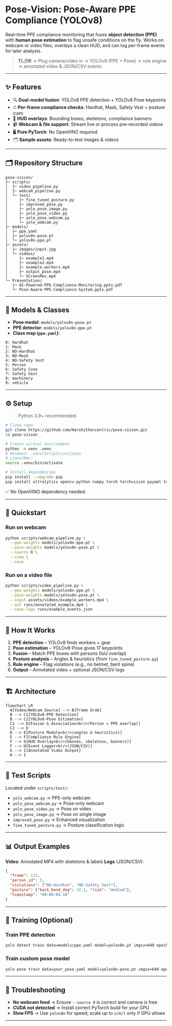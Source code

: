 # Pose-Vision: Pose-Aware PPE Compliance (YOLOv8)

Real-time PPE compliance monitoring that fuses **object detection (PPE)** with **human pose estimation** to flag unsafe conditions on the fly.
Works on webcam or video files, overlays a clean HUD, and can log per-frame events for later analysis.

> **TL;DR** → Plug camera/video in → YOLOv8 (PPE + Pose) → rule engine → annotated video & JSON/CSV events.

---

## ✨ Features

* 🔍 **Dual-model fusion**: YOLOv8 PPE detection + YOLOv8 Pose keypoints
* ⏱ **Per-frame compliance checks**: Hardhat, Mask, Safety Vest + posture cues
* 🎥 **HUD overlays**: Bounding boxes, skeletons, compliance banners
* 📹 **Webcam & file support**: Stream live or process pre-recorded videos
* 🖥 **Pure PyTorch**: No OpenVINO required
* 🗂 **Sample assets**: Ready-to-test images & videos

---

## 🗂️ Repository Structure

```
pose-vision/
├─ scripts/
│  ├─ video_pipeline.py
│  ├─ webcam_pipeline.py
│  └─ test/
│     ├─ fine_tuned_posture.py
│     ├─ improved_pose.py
│     ├─ yolo_pose_image.py
│     ├─ yolo_pose_video.py
│     ├─ yolo_pose_webcam.py
│     └─ yolo_webcam.py
├─ models/
│  ├─ ppe.yaml
│  ├─ yolov8n-pose.pt
│  └─ yolov8n-ppe.pt
├─ assets/
│  ├─ images/input.jpg
│  └─ videos/
│     ├─ example1.mp4
│     ├─ example2.mp4
│     ├─ example_workers.mp4
│     ├─ output_pose.mp4
│     └─ SCreenRec.mp4
└─ Presentation/
   ├─ AI-Powered-PPE-Compliance-Monitoring.pptx.pdf
   └─ Pose-Aware-PPE-Compliance-System.pptx.pdf
```

---

## 🧠 Models & Classes

* **Pose model**: `models/yolov8n-pose.pt`
* **PPE detector**: `models/yolov8n-ppe.pt`
* **Class map (`ppe.yaml`)**:

```
0: Hardhat
1: Mask
2: NO-Hardhat
3: NO-Mask
4: NO-Safety Vest
5: Person
6: Safety Cone
7: Safety Vest
8: machinery
9: vehicle
```

---

## ⚙️ Setup

> Python 3.9+ recommended.

```bash
# Clone repo
git clone https://github.com/Harshitheccentric/pose-vision.git
cd pose-vision

# Create virtual environment
python -m venv .venv
# Windows: .venv\Scripts\activate
# Linux/Mac:
source .venv/bin/activate

# Install dependencies
pip install --upgrade pip
pip install ultralytics opencv-python numpy torch torchvision pyyaml tqdm
```

✅ No OpenVINO dependency needed.

---

## 🚀 Quickstart

### Run on webcam

```bash
python scripts/webcam_pipeline.py \
  --ppe-weights models/yolov8n-ppe.pt \
  --pose-weights models/yolov8n-pose.pt \
  --source 0 \
  --view \
  --save
```

### Run on a video file

```bash
python scripts/video_pipeline.py \
  --ppe-weights models/yolov8n-ppe.pt \
  --pose-weights models/yolov8n-pose.pt \
  --input assets/videos/example_workers.mp4 \
  --out runs/annotated_example.mp4 \
  --save-logs runs/example_events.json
```

---

## 🧩 How It Works

1. **PPE detection** – YOLOv8 finds workers + gear
2. **Pose estimation** – YOLOv8-Pose gives 17 keypoints
3. **Fusion** – Match PPE boxes with persons (IoU overlap)
4. **Posture analysis** – Angles & heuristics (from `fine_tuned_posture.py`)
5. **Rule engine** – Flag violations (e.g., no helmet, bent spine)
6. **Output** – Annotated video + optional JSON/CSV logs

---

## 🏗️ Architecture

```mermaid
flowchart LR
  A[Video/Webcam Source] --> B[Frame Grab]
  B --> C1[YOLOv8-PPE Detection]
  B --> C2[YOLOv8-Pose Estimation]
  C1 --> D[Fusion & Association<br/>(Person ↔ PPE overlap)]
  C2 --> D
  D --> E[Posture Module<br/>(angles & heuristics)]
  E --> F[Compliance Rule Engine]
  F --> G[HUD Overlay<br/>(bboxes, skeletons, banners)]
  F --> H[Event Logger<br/>(JSON/CSV)]
  G --> I[Annotated Video Output]
  H --> I
```

---

## 🧪 Test Scripts

Located under `scripts/test/`:

* `yolo_webcam.py` → PPE-only webcam
* `yolo_pose_webcam.py` → Pose-only webcam
* `yolo_pose_video.py` → Pose on video
* `yolo_pose_image.py` → Pose on single image
* `improved_pose.py` → Enhanced visualization
* `fine_tuned_posture.py` → Posture classification logic

---

## 📊 Output Examples

**Video**: Annotated MP4 with skeletons & labels
**Logs** (JSON/CSV):

```json
{
  "frame": 123,
  "person_id": 5,
  "violations": ["NO-Hardhat", "NO-Safety Vest"],
  "posture": {"back_bend_deg": 32.1, "risk": "medium"},
  "timestamp": "00:00:04.10"
}
```

---

## 🔁 Training (Optional)

### Train PPE detection

```bash
yolo detect train data=models/ppe.yaml model=yolov8n.pt imgsz=640 epochs=50 batch=16
```

### Train custom pose model

```bash
yolo pose train data=your_pose.yaml model=yolov8n-pose.pt imgsz=640 epochs=100
```

---

## 🐛 Troubleshooting

* **No webcam feed** → Ensure `--source 0` is correct and camera is free
* **CUDA not detected** → Install correct PyTorch build for your GPU
* **Slow FPS** → Use `yolov8n` for speed; scale up to `s/m/l` only if GPU allows

---
